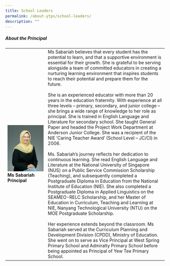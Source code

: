 ```yaml
---
title: School Leaders
permalink: /about-ytps/school-leaders/
description: ""
---
```

##### About the Principal


| | | 
| -------- | -------- | 
|![](/images/908a0a8f-c541-4ff5-9e1a-5d28c0b6c115.jfif)<br>**Ms Sabariah**<br>**Principal**|Ms Sabariah believes that every student has the potential to learn, and that a supportive environment is essential for their growth. She is grateful to be serving alongside a team of committed educators in creating a nurturing learning environment that inspires students to reach their potential and prepare them for the future.  <br> <br>She is an experienced educator with more than 20 years in the education fraternity. With experience at all three levels – primary, secondary, and junior college – she brings a wide range of knowledge to her role as principal. She is trained in English Language and Literature for secondary school. She taught General Paper and headed the Project Work Department at Anderson Junior College. She was a recipient of the NIE ‘Caring Teacher Award’ (School Level – JC/CI) in 2006. <br> <br>Ms. Sabariah’s journey reflects her dedication to continuous learning. She read English Language and Literature at the National University of Singapore (NUS) on a Public Service Commission Scholarship (Teaching), and subsequently completed a Postgraduate Diploma in Education from the National Institute of Education (NIE). She also completed a Postgraduate Diploma in Applied Linguistics on the SEAMEO-RELC Scholarship, and her Master of Education in Curriculum, Teaching and Learning at NIE, Nanyang Technological University (NTU) on the MOE Postgraduate Scholarship. <br><br>Her experience extends beyond the classroom. Ms Sabariah served at the Curriculum Planning and Development Division (CPDD), Ministry of Education. She went on to serve as Vice Principal at West Spring Primary School and Admiralty Primary School before being appointed as Principal of Yew Tee Primary School. |